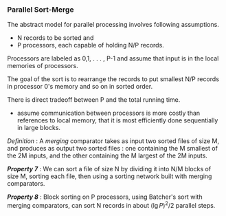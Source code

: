 ### Parallel Sort-Merge

The abstract model for parallel processing involves following assumptions.

- N records to be sorted and
- P processors, each capable of holding N/P records.

Processors are labeled as 0,1, . . . , P-1 and assume that input is in the local memories of processors.

The goal of the sort is to rearrange the records to put smallest N/P records in processor 0's memory and so on in sorted order.

There is direct tradeoff between P and the total running time.

- assume communication between processors is more costly than references to local memory, that it is most efficiently done sequentially in large blocks.

*Definition* : A *merging* comparator takes as input two sorted files of size M, and produces as output two sorted files : one containing the M smallest of the 2M inputs, and the other containing the M largest of the 2M inputs.

***Property 7*** : We can sort a file of size N by dividing it into N/M blocks of size M, sorting each file, then using a sorting network built with merging comparators.

***Property 8*** : Block sorting on P processors, using Batcher's sort with merging comparators, can sort N  records in about $(\lg P)^2/2$ parallel steps.